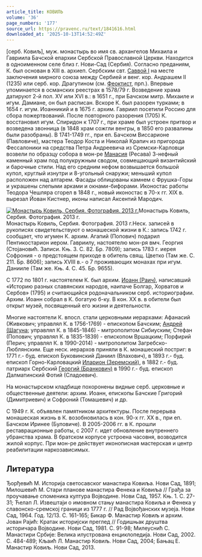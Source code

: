 ```yaml
---
article_title: КОВИЛЬ
volume: '36'
page_numbers: '177'
source_url: https://pravenc.ru/text/1841616.html
downloaded_at: '2025-10-13T14:52:49Z'
---
```


[серб. Ковиљ], муж. монастырь во имя св. архангелов Михаила и Гавриила Бачской епархии Сербской Православной Церкви. Находится в одноименном селе близ г. Нови-Сад (Сербия). Согласно преданиям, К. был основан в XIII в. архиеп. Сербским свт. [Саввой I](<https://pravenc.ru/text/Саввой I.html>) на месте заключения мирного союза между Сербией и венг. кор. Андрашем II (1235) или серб. кор. Драгутином (см. [Феоктист](https://pravenc.ru/text/Феоктист.html), прп.). Впервые упоминается в османских реестрах в 1578/79 г. Возведение храма датируют 2-й пол. XV или XVI в.: в 1651 г., при Бачском митр. Михаиле и игум. Дамиане, он был расписан. Вскоре К. был разорен турками; в 1654 г. игум. Иоанникий и в 1675 г. архим. Гавриил посетили Россию для сбора пожертвований. После повторного разорения (1705) К. восстановил игум. Спиридон к 1707 г., при храме был устроен притвор и возведена звонница (в 1848 храм сожгли венгры, в 1850 его развалины были разобраны). В 1741-1749 гг., при еп. Бачском Виссарионе (Павловиче), мастера Теодор Коста и Николай Крапич из пригорода Фессалоники на средства Петра Андреевича из Сремски-Карловци возвели по образцу собора в мон-ре [Манасия](https://pravenc.ru/text/Манасия.html) (Ресава) 3-нефный каменный храм под полукружным сводом, совмещающий византийский и барочные стили. Над его средним нефом возвышается большой купол, круглый изнутри и 8-угольный снаружи; меньший купол расположен над алтарем. Фасады облицованы камнем с Фрушка-Горы и украшены слепыми арками и окнами-бифорами. Иконостас работы Теодора Чешляра сгорел в 1848 г., новый иконостас в 70-х гг. XIX в. вырезал Йован Кистнер, иконы написал Аксентий Мародич.

[![Монастырь Ковиль, Сербия. Фотография. 2013 г.](https://pravenc.ru/data/2015/03/18/1234040053/i200.jpg "Кликните для увеличения картинки")](https://pravenc.ru/data/2015/03/18/1234040053/i400.jpg)Монастырь Ковиль, Сербия. Фотография. 2013 г.  
Монастырь Ковиль, Сербия. Фотография. 2013 г.Неск. записей в рукописях свидетельствуют о монашеской жизни в К.: запись 1742 г. сообщает, что игумен К. архим. Агапий (Попович) подарил Пентикостарион иером. Гавриилу, настоятелю мон-ря вмч. Георгия (Стоjановић. Записи. Књ. 3. С. 82. Бр. 7809); запись 1783 г. иерея Софрония - о предстоящем приходе в обитель свящ. Цветко (Там же. С. 211. Бр. 8606); запись XVIII в.- о 7 проживающих монахах при игум. Данииле (Там же. Књ. 4. С. 45. Бр. 9655).

С 1772 по 1801 г. настоятелем К. был архим. [Иоанн (Раич)](<https://pravenc.ru/text/Иоанн (Раич).html>), написавший «Историю разных славянских народов, наипаче Болгар, Хорватов и Сербов» (1795) и считающийся родоначальником серб. историографии. Архим. Иоанн собрал в К. богатую б-ку. В кон. ХХ в. в обители был открыт музей, посвященный его жизни и деятельности.

Многие настоятели К. впосл. стали церковными иерархами: Афанасий (Живкович; управлял К. в 1756-1769) - епископом Бачским; [Андрей (Шагуна](<https://pravenc.ru/text/Андрей (Шагуна.html>); управлял К. в 1845-1846) - митрополитом Сибиуским; Стефан (Попович; управлял К. в 1835-1839) - епископом Вршацким; Порфирий (Перич; управлял К. в 1990-2014) - митрополитом Загребско-Люблянским. Еще неск. иерархов приняли в К. монашеский постриг: в 1771 г.- буд. епископ Буковинский Даниил (Влахович), в 1893 г.- буд. епископ Горно-Карловацкий [Иларион (Зеремский)](<https://pravenc.ru/text/Иларион (Зеремский).html>), в 1882 г.- буд. патриарх Сербский [Георгий (Бранкович)](<https://pravenc.ru/text/Георгий (Бранкович).html>) в 1990 г.- буд. епископ Далматинский Фотий (Сладоевич).

На монастырском кладбище похоронены видные серб. церковные и общественные деятели: архим. Иоанн, епископы Бачские Григорий (Димитриевич) и Софроний (Томашевич) и др.

С 1949 г. К. объявлен памятником архитектуры. После перерыва монашеская жизнь в К. возобновилась в кон. 90-х гг. ХХ в., при еп. Бачском Иринее (Буловиче). В 2005-2006 гг. в К. прошли реставрационные работы, с 2007 г. идет обновление внутреннего убранства храма. В братском корпусе устроена часовня, возводится жилой корпус. При мон-ре действует иконописная мастерская и центр реабилитации наркозависимых.

## Литература

Ђорђевић М. Историjа светосавског манастира Ковиља. Нови Сад, 1891; Милошевић М. Стари планове манастира Фенека и Ковиља // Грађа за проучавање споменика култура Воjводине. Нови Сад, 1957. Књ. 1. С. 27-31; Ћелап Л. Извештаjи о имовном стању манастира Ковиља и Фенека у славонско-сремскоj граници из 1777 г. // Рад Воjвођанских музеjа. Нови Сад, 1964. Год. 12/13. С. 161-165; Бикар Ф. Манастир Ковиљ и архим. Jован Раjић: Кратак историjски преглед // Годишњак друштва историчара Воjводине. Нови Сад, 1981. С. 91-98; Милеуснић С. Манастири Србиjе: Велика илустрована енциклопедиjа. Нови Сад, 2002. С. 484-489; Кљаић Л. Манастир Ковиљ. Нови Сад, 2004; Бањац Е. Манастир Ковиљ. Нови Сад, 2013.
